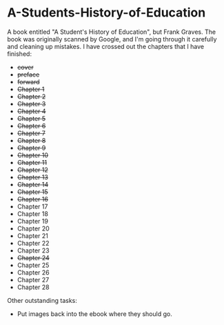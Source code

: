 A-Students-History-of-Education
===============================

A book entitled "A Student's History of Education", but Frank Graves. The book was originally scanned by Google, and I'm going through it carefully and cleaning up mistakes. I have crossed out the chapters that I have finished:

* ~~cover~~
* ~~preface~~
* ~~forward~~
* ~~Chapter 1~~
* ~~Chapter 2~~
* ~~Chapter 3~~
* ~~Chapter 4~~
* ~~Chapter 5~~
* ~~Chapter 6~~
* ~~Chapter 7~~
* ~~Chapter 8~~
* ~~Chapter 9~~
* ~~Chapter 10~~
* ~~Chapter 11~~
* ~~Chapter 12~~
* ~~Chapter 13~~
* ~~Chapter 14~~
* ~~Chapter 15~~
* ~~Chapter 16~~
* Chapter 17
* Chapter 18
* Chapter 19
* Chapter 20
* Chapter 21
* Chapter 22
* Chapter 23
* ~~Chapter 24~~
* Chapter 25
* Chapter 26
* Chapter 27
* Chapter 28

Other outstanding tasks:

* Put images back into the ebook where they should go.
